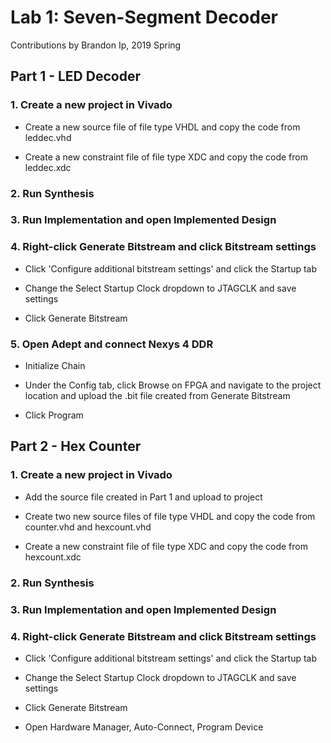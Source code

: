# Lab 1: Seven-Segment Decoder

Contributions by Brandon Ip, 2019 Spring

## Part 1 - LED Decoder

### 1. Create a new project in Vivado

* Create a new source file of file type VHDL and copy the code from leddec.vhd

* Create a new constraint file of file type XDC and copy the code from leddec.xdc

### 2. Run Synthesis

### 3. Run Implementation and open Implemented Design

### 4. Right-click Generate Bitstream and click Bitstream settings

* Click 'Configure additional bitstream settings' and click the Startup tab

* Change the Select Startup Clock dropdown to JTAGCLK and save settings

* Click Generate Bitstream

### 5. Open Adept and connect Nexys 4 DDR

* Initialize Chain

* Under the Config tab, click Browse on FPGA and navigate to the project location and upload the .bit file created from Generate Bitstream

* Click Program

## Part 2 - Hex Counter

### 1. Create a new project in Vivado

* Add the source file created in Part 1 and upload to project

* Create two new source files of file type VHDL and copy the code from counter.vhd and hexcount.vhd

* Create a new constraint file of file type XDC and copy the code from hexcount.xdc

### 2. Run Synthesis

### 3. Run Implementation and open Implemented Design

### 4. Right-click Generate Bitstream and click Bitstream settings

* Click 'Configure additional bitstream settings' and click the Startup tab

* Change the Select Startup Clock dropdown to JTAGCLK and save settings

* Click Generate Bitstream

* Open Hardware Manager, Auto-Connect, Program Device
